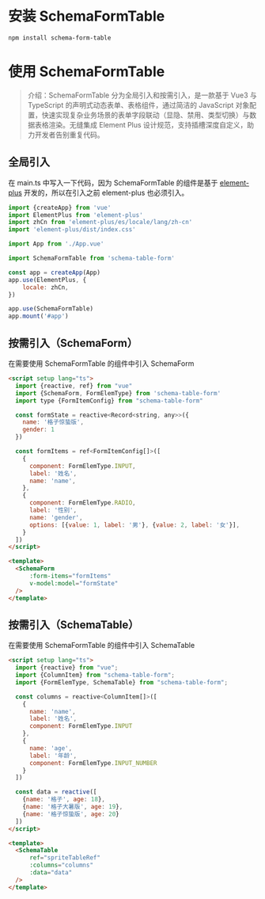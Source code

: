 # 安装 SchemaFormTable

```vue
npm install schema-form-table
```

# 使用 SchemaFormTable

>介绍：SchemaFormTable 分为全局引入和按需引入，是一款基于 Vue3 与 TypeScript 的声明式动态表单、表格组件，通过简洁的 JavaScript 对象配置，快速实现复杂业务场景的表单字段联动（显隐、禁用、类型切换）与数据表格渲染。无缝集成 Element Plus 设计规范，支持插槽深度自定义，助力开发者告别重复代码。

## 全局引入

在 main.ts 中写入一下代码，因为 SchemaFormTable 的组件是基于 [element-plus](https://element-plus.org/zh-CN/) 开发的，所以在引入之前
element-plus 也必须引入。

```javascript
import {createApp} from 'vue'
import ElementPlus from 'element-plus'
import zhCn from 'element-plus/es/locale/lang/zh-cn'
import 'element-plus/dist/index.css'

import App from './App.vue'

import SchemaFormTable from 'schema-table-form'

const app = createApp(App)
app.use(ElementPlus, {
    locale: zhCn,
})

app.use(SchemaFormTable)
app.mount('#app')

```

## 按需引入（SchemaForm）

在需要使用 SchemaFormTable 的组件中引入 SchemaForm

```html
<script setup lang="ts">
  import {reactive, ref} from "vue"
  import {SchemaForm, FormElemType} from 'schema-table-form'
  import type {FormItemConfig} from "schema-table-form"

  const formState = reactive<Record<string, any>>({
    name: '格子惊蛰版',
    gender: 1
  })

  const formItems = ref<FormItemConfig[]>([
    {
      component: FormElemType.INPUT,
      label: '姓名',
      name: 'name',
    },
    {
      component: FormElemType.RADIO,
      label: '性别',
      name: 'gender',
      options: [{value: 1, label: '男'}, {value: 2, label: '女'}],
    }
  ])
</script>

<template>
  <SchemaForm
      :form-items="formItems"
      v-model:model="formState"
  />
</template>
```

## 按需引入（SchemaTable）

在需要使用 SchemaFormTable 的组件中引入 SchemaTable

```html
<script setup lang="ts">
  import {reactive} from "vue";
  import {ColumnItem} from "schema-table-form";
  import {FormElemType, SchemaTable} from "schema-table-form";

  const columns = reactive<ColumnItem[]>([
    {
      name: 'name',
      label: '姓名',
      component: FormElemType.INPUT
    },
    {
      name: 'age',
      label: '年龄',
      component: FormElemType.INPUT_NUMBER
    }
  ])

  const data = reactive([
    {name: '格子', age: 18},
    {name: '格子大暑版', age: 19},
    {name: '格子惊蛰版', age: 20}
  ])
</script>

<template>
  <SchemaTable
      ref="spriteTableRef"
      :columns="columns"
      :data="data"
  />
</template>
```
